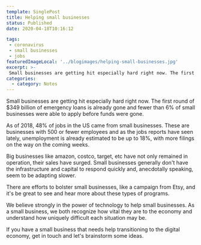 ```yaml
---
template: SinglePost
title: Helping small businesses
status: Published
date: 2020-04-18T10:16:12
tags:
 - coronavirus
 - small businesses
 - jobs
featuredImageLocal: '../blogimages/helping-small-businesses.jpg'
excerpt: >-
 Small businesses are getting hit especially hard right now. The first round of $349 billion of emergency loans is already gone and fewer than 6% of small businesses were able to apply before funds were gone. If you have a small business that needs help transitioning to the digital economy, get in touch and let's brainstorm some ideas.
categories:
  - category: Notes
---
```

Small businesses are getting hit especially hard right now. The first round of $349 billion of emergency loans is already gone and fewer than 6% of small businesses were able to apply before funds were gone.

As of 2018, 48% of jobs in the US came from small businesses. These are businesses with 500 or fewer employees and as the jobs reports have seen lately, unemployment is already estimated to be up to 18%, with more filings on the way on the coming weeks.

Big businesses like amazon, costco, target, etc have not only remained in operation, their sales have surged. Small businesses generally don't have the infrastructure and capital to respond quickly and, anecdotally speaking, seem to be adapting slower.

There are efforts to bolster small businesses, like a campaign from Etsy, and it's be great to see and hear more about these types of programs.

We believe strongly in the power of technology to help small businesses. As a small business, we both recognize how vital they are to the economy and understand how uniquely difficult each situation may be.

If you have a small business that needs help transitioning to the digital economy, get in touch and let's brainstorm some ideas.
